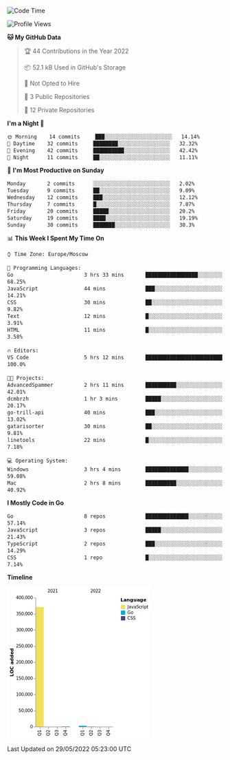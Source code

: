 <!--START_SECTION:waka-->
![Code Time](http://img.shields.io/badge/Code%20Time-318%20hrs%2012%20mins-blue)

![Profile Views](http://img.shields.io/badge/Profile%20Views-0-blue)

**🐱 My GitHub Data** 

> 🏆 44 Contributions in the Year 2022
 > 
> 📦 52.1 kB Used in GitHub's Storage 
 > 
> 🚫 Not Opted to Hire
 > 
> 📜 3 Public Repositories 
 > 
> 🔑 12 Private Repositories  
 > 
**I'm a Night 🦉** 

```text
🌞 Morning    14 commits     ███░░░░░░░░░░░░░░░░░░░░░░   14.14% 
🌆 Daytime    32 commits     ████████░░░░░░░░░░░░░░░░░   32.32% 
🌃 Evening    42 commits     ██████████░░░░░░░░░░░░░░░   42.42% 
🌙 Night      11 commits     ██░░░░░░░░░░░░░░░░░░░░░░░   11.11%

```
📅 **I'm Most Productive on Sunday** 

```text
Monday       2 commits      ░░░░░░░░░░░░░░░░░░░░░░░░░   2.02% 
Tuesday      9 commits      ██░░░░░░░░░░░░░░░░░░░░░░░   9.09% 
Wednesday    12 commits     ███░░░░░░░░░░░░░░░░░░░░░░   12.12% 
Thursday     7 commits      █░░░░░░░░░░░░░░░░░░░░░░░░   7.07% 
Friday       20 commits     █████░░░░░░░░░░░░░░░░░░░░   20.2% 
Saturday     19 commits     ████░░░░░░░░░░░░░░░░░░░░░   19.19% 
Sunday       30 commits     ███████░░░░░░░░░░░░░░░░░░   30.3%

```


📊 **This Week I Spent My Time On** 

```text
⌚︎ Time Zone: Europe/Moscow

💬 Programming Languages: 
Go                       3 hrs 33 mins       █████████████████░░░░░░░░   68.25% 
JavaScript               44 mins             ███░░░░░░░░░░░░░░░░░░░░░░   14.21% 
CSS                      30 mins             ██░░░░░░░░░░░░░░░░░░░░░░░   9.82% 
Text                     12 mins             █░░░░░░░░░░░░░░░░░░░░░░░░   3.91% 
HTML                     11 mins             █░░░░░░░░░░░░░░░░░░░░░░░░   3.58%

🔥 Editors: 
VS Code                  5 hrs 12 mins       █████████████████████████   100.0%

🐱‍💻 Projects: 
AdvancedSpammer          2 hrs 11 mins       ██████████░░░░░░░░░░░░░░░   42.01% 
dcmbrzh                  1 hr 3 mins         █████░░░░░░░░░░░░░░░░░░░░   20.17% 
go-trill-api             40 mins             ███░░░░░░░░░░░░░░░░░░░░░░   13.02% 
gatarisorter             30 mins             ██░░░░░░░░░░░░░░░░░░░░░░░   9.81% 
linetools                22 mins             █░░░░░░░░░░░░░░░░░░░░░░░░   7.18%

💻 Operating System: 
Windows                  3 hrs 4 mins        ██████████████░░░░░░░░░░░   59.08% 
Mac                      2 hrs 8 mins        ██████████░░░░░░░░░░░░░░░   40.92%

```

**I Mostly Code in Go** 

```text
Go                       8 repos             ██████████████░░░░░░░░░░░   57.14% 
JavaScript               3 repos             █████░░░░░░░░░░░░░░░░░░░░   21.43% 
TypeScript               2 repos             ███░░░░░░░░░░░░░░░░░░░░░░   14.29% 
CSS                      1 repo              █░░░░░░░░░░░░░░░░░░░░░░░░   7.14%

```


**Timeline**

![Chart not found](https://raw.githubusercontent.com/jeezft/jeezft/main/charts/bar_graph.png) 


 Last Updated on 29/05/2022 05:23:00 UTC
<!--END_SECTION:waka-->
